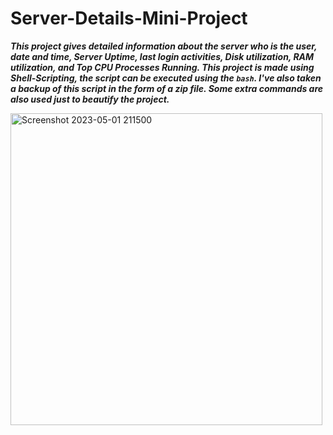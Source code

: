 # Server-Details-Mini-Project
***This project gives detailed information about the server who is the user, date and time, Server Uptime, last login activities, Disk utilization, RAM utilization, and Top CPU Processes Running. This project is made using Shell-Scripting, the script can be executed using the `bash`. I've also taken a backup of this script in the form of a zip file. Some extra commands are also used just to beautify the project.***

<img width="499" alt="Screenshot 2023-05-01 211500" src="https://user-images.githubusercontent.com/42666741/235480841-9e4aa259-0a69-42b2-bf61-39b3e99f42a2.png">
